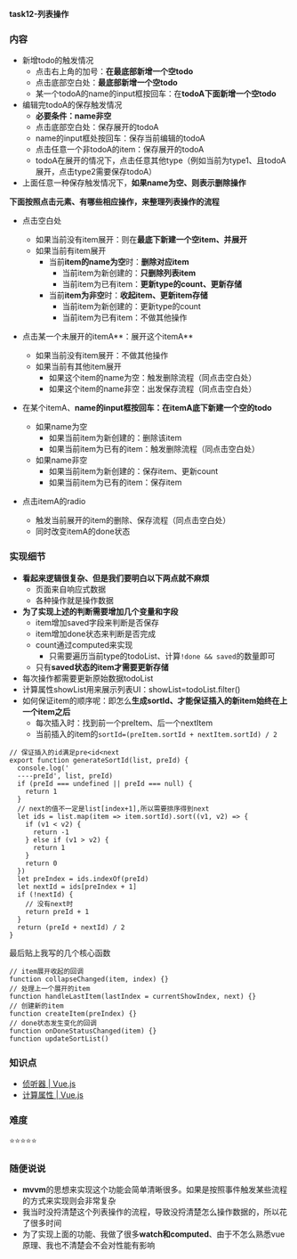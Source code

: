 **task12-列表操作**
### 内容

- 新增todo的触发情况
  - 点击右上角的加号：**在最底部新增一个空todo**
  - 点击底部空白处：**最底部新增一个空todo**
  - 某一个todoA的name的input框按回车：在**todoA下面新增一个空todo**
- 编辑完todoA的保存触发情况
  - **必要条件：name非空**
  - 点击底部空白处：保存展开的todoA
  - name的input框处按回车：保存当前编辑的todoA
  - 点击任意一个非todoA的item：保存展开的todoA
  - todoA在展开的情况下，点击任意其他type（例如当前为type1、且todoA展开，点击type2需要保存todoA）
- 上面任意一种保存触发情况下，**如果name为空、则表示删除操作**



**下面按照点击元素、有哪些相应操作，来整理列表操作的流程**

- 点击空白处
  - 如果当前没有item展开：则在**最底下新建一个空item、并展开**
  - 如果当前有item展开
    - 当前**item的name为空**时：**删除对应item**
      - 当前item为新创建的：**只删除列表item**
      - 当前item为已有item：**更新type的count、更新存储**
    - 当前**item为非空**时：**收起item、更新item存储**
      - 当前item为新创建的：更新type的count
      - 当前item为已有item：不做其他操作
- 点击某一个未展开的itemA**：展开这个itemA**
  - 如果当前没有item展开：不做其他操作
  - 如果当前有其他item展开
    - 如果这个item的name为空：触发删除流程（同点击空白处）
    - 如果这个item的name非空：出发保存流程（同点击空白处）


- 在某个itemA、**name的input框按回车：在itemA底下新建一个空的todo**
  - 如果name为空
    - 如果当前item为新创建的：删除该item
    - 如果当前item为已有的item：触发删除流程（同点击空白处）
  - 如果name非空
    - 如果当前item为新创建的：保存item、更新count
    - 如果当前item为已有的item：保存item
- 点击itemA的radio
  - 触发当前展开的item的删除、保存流程（同点击空白处）
  - 同时改变itemA的done状态

### 实现细节

- **看起来逻辑很复杂、但是我们要明白以下两点就不麻烦**
  - 页面来自响应式数据
  - 各种操作就是操作数据
- **为了实现上述的判断需要增加几个变量和字段**
  - item增加saved字段来判断是否保存
  - item增加done状态来判断是否完成
  - count通过computed来实现
    - 只需要遍历当前type的todoList、计算`!done && saved`的数量即可
  - 只有**saved状态的item才需要更新存储**
- 每次操作都需要更新原始数据todoList
- 计算属性showList用来展示列表UI：showList=todoList.filter()
- 如何保证item的顺序呢：即怎么**生成sortId、才能保证插入的新item始终在上一个item之后**
  - 每次插入时：找到前一个preItem、后一个nextItem
  - 当前插入的item的`sortId=(preItem.sortId + nextItem.sortId) / 2`

```
// 保证插入的id满足pre<id<next
export function generateSortId(list, preId) {
  console.log('
  ----preId', list, preId)
  if (preId === undefined || preId === null) {
    return 1
  }
  // next的值不一定是list[index+1],所以需要排序得到next
  let ids = list.map(item => item.sortId).sort((v1, v2) => {
    if (v1 < v2) {
      return -1
    } else if (v1 > v2) {
      return 1
    }
    return 0
  })
  let preIndex = ids.indexOf(preId)
  let nextId = ids[preIndex + 1]
  if (!nextId) {
    // 没有next时
    return preId + 1
  }
  return (preId + nextId) / 2
}
```

最后贴上我写的几个核心函数

```
// item展开收起的回调
function collapseChanged(item, index) {}
// 处理上一个展开的item
function handleLastItem(lastIndex = currentShowIndex, next) {}
// 创建新的item
function createItem(preIndex) {}
// done状态发生变化的回调
function onDoneStatusChanged(item) {}
function updateSortList()
```

### 知识点

- [侦听器 | Vue.js](https://cn.vuejs.org/guide/essentials/watchers.html)
- [计算属性 | Vue.js](https://cn.vuejs.org/guide/essentials/computed.html)

### 难度

⭐️⭐️⭐️⭐️⭐️

### 随便说说

- **mvvm**的思想来实现这个功能会简单清晰很多。如果是按照事件触发某些流程的方式来实现则会非常复杂
- 我当时没捋清楚这个列表操作的流程，导致没捋清楚怎么操作数据的，所以花了很多时间
- 为了实现上面的功能、我做了很多**watch和computed**、由于不怎么熟悉vue原理、我也不清楚会不会对性能有影响